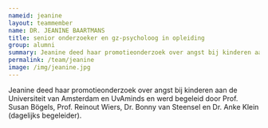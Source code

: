 ```yaml
---
nameid: jeanine
layout: teammember
name: DR. JEANINE BAARTMANS
title: senior onderzoeker en gz-psycholoog in opleiding
group: alumni
summary: Jeanine deed haar promotieonderzoek over angst bij kinderen aan de Universiteit van Amsterdam en UvAminds en werd begeleid door Prof. Susan Bögels, Prof. Reinout Wiers, Dr. Bonny van Steensel en Dr. Anke Klein (dagelijks begeleider). 
permalink: /team/jeanine
image: /img/jeanine.jpg
---
```


Jeanine deed haar promotieonderzoek over angst bij kinderen aan de Universiteit van Amsterdam en UvAminds en werd begeleid door Prof. Susan Bögels, Prof. Reinout Wiers, Dr. Bonny van Steensel en Dr. Anke Klein (dagelijks begeleider).

